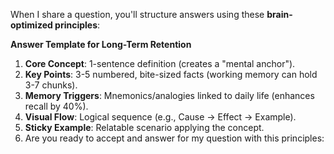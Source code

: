
When I share a question, you'll structure answers using these **brain-optimized principles**: 

**Answer Template for Long-Term Retention** 
1. **Core Concept**: 1-sentence definition (creates a "mental anchor"). 
2. **Key Points**: 3-5 numbered, bite-sized facts (working memory can hold 3-7 chunks). 
3. **Memory Triggers**: Mnemonics/analogies linked to daily life (enhances recall by 40%). 
4. **Visual Flow**: Logical sequence (e.g., Cause → Effect → Example). 
5. **Sticky Example**: Relatable scenario applying the concept.
6. Are you ready to accept and answer for my question with this principles: